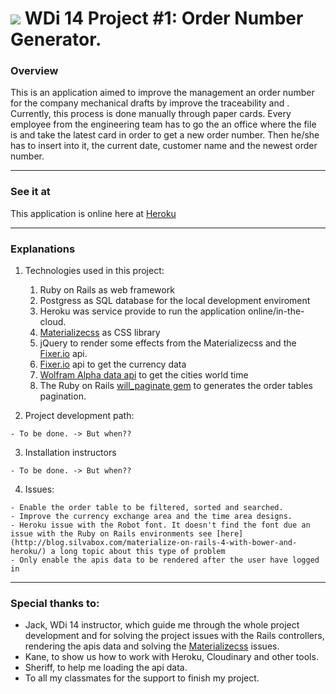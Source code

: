 # ![](https://ga-dash.s3.amazonaws.com/production/assets/logo-9f88ae6c9c3871690e33280fcf557f33.png)  WDi 14 Project #1: Order Number Generator.

### Overview

  This is an application aimed to improve the management an order number for the company mechanical drafts by improve the traceability and . Currently, this process is done manually through paper cards. Every employee from the engineering team has to go the an office where the file is and take the latest card in order to get a new order number. Then he/she has to insert into it, the current date, customer name and the newest order number.  
___

### See it at
  This application is online here at  [Heroku](https://ga-project-1.herokuapp.com)
___

### Explanations

  1. Technologies used in this project:
      1. Ruby on Rails as web framework
      2. Postgress as SQL database for the local development enviroment
      3. Heroku was service provide to run the application online/in-the-cloud.
      4. [Materializecss](http://materializecss.com/) as CSS library
      5. jQuery to render some effects from the Materializecss and the [Fixer.io](http://fixer.io) api.
      6. [Fixer.io](http://fixer.io) api to get the currency data
      7. [Wolfram Alpha data api](http://products.wolframalpha.com/api/) to get the cities world time
      8. The Ruby on Rails [will_paginate gem](https://rubygems.org/gems/will_paginate) to generates the order tables pagination.

  2. Project development path:

    - To be done. -> But when??

  3. Installation instructors

    - To be done. -> But when??


  4. Issues:    

    - Enable the order table to be filtered, sorted and searched.
    - Improve the currency exchange area and the time area designs.
    - Heroku issue with the Robot font. It doesn't find the font due an issue with the Ruby on Rails environments see [here](http://blog.silvabox.com/materialize-on-rails-4-with-bower-and-heroku/) a long topic about this type of problem
    - Only enable the apis data to be rendered after the user have logged in

___

### Special thanks to:

  - Jack, WDi 14 instructor, which guide me through the whole project development and for solving the project issues with the Rails controllers, rendering the apis data and solving the [Materializecss](http://materializecss.com/) issues.
  - Kane, to show us how to work with Heroku, Cloudinary and other tools.
  - Sheriff, to help me loading the api data.
  - To all my classmates for the support to finish my project.
